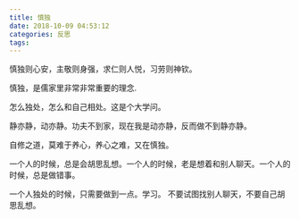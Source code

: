 ```yaml
---
title: 慎独
date: 2018-10-09 04:53:12
categories: 反思
tags:
---
```


慎独则心安，主敬则身强，求仁则人悦，习劳则神钦。

慎独，是儒家里非常非常重要的理念.

怎么独处，怎么和自己相处。这是个大学问。

静亦静，动亦静。功夫不到家，现在我是动亦静，反而做不到静亦静。

自修之道，莫难于养心，养心之难，又在慎独。

一个人的时候，总是会胡思乱想。一个人的时候，老是想着和别人聊天。一个人的时候，总是做错事。

一个人独处的时候，只需要做到一点。学习。 不要试图找别人聊天，不要自己胡思乱想。


